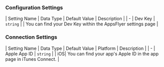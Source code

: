 

### Configuration Settings

| Setting Name |  Data Type    | Default Value  | Description |
| -
| Dev Key | `string` | <unset> | You can find your Dev Key within the AppsFlyer settings page |


### Connection Settings

| Setting Name |  Data Type    | Default Value | Platform | Description |
| -
| Apple App ID | `string` | <unset> | iOS| You can find your app's Apple ID in the app page in iTunes Connect. |

